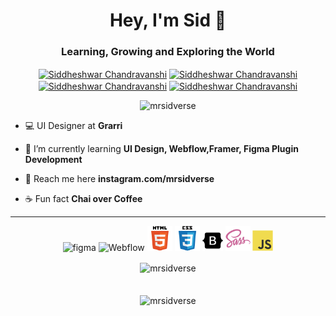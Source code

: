 <h1 align="center">Hey, I'm Sid 👋</h1>
<h3 align="center">Learning, Growing and Exploring the World</h3>
<p align="center">  
<a href="https://codepen.io/mrsid" target="blank"><img align="center" src="https://cdn.jsdelivr.net/npm/simple-icons@3.0.1/icons/codepen.svg" alt="Siddheshwar Chandravanshi" height="30" width="30" /></a>
<a href="https://instagram.com/mrsidverse" target="blank"><img align="center" src="https://cdn.jsdelivr.net/npm/simple-icons@3.0.1/icons/instagram.svg" alt="Siddheshwar Chandravanshi" height="30" width="30" /></a>
<a href="https://twitter.com/mrsidverse" target="blank"><img align="center" src="https://cdn.jsdelivr.net/npm/simple-icons@3.0.1/icons/twitter.svg" alt="Siddheshwar Chandravanshi" height="30" width="30" /></a>
<a href="https://fb.com/mrsidverse" target="blank"><img align="center" src="https://cdn.jsdelivr.net/npm/simple-icons@3.0.1/icons/facebook.svg" alt="Siddheshwar Chandravanshi" height="30" width="30" /></a>  
</p>
<p align="center">  <img src="https://komarev.com/ghpvc/?username=mrsidverse" alt="mrsidverse"/></p>

- 💻 UI Designer at **Grarri**

- 🎯 I’m currently learning **UI Design, Webflow,Framer, Figma Plugin Development**

- 💌 Reach me here **instagram.com/mrsidverse**

- ☕ Fun fact **Chai over Coffee**

<hr><p align="center">
<img src="https://www.vectorlogo.zone/logos/figma/figma-icon.svg" alt="figma" width="36" height="36"/>
<img src="https://user-images.githubusercontent.com/52076969/208668231-4b4ac05f-1bc3-453c-b1b7-a47586971a2a.png" alt="Webflow" width="40" height="40"/> 
<img src="https://github.com/devicons/devicon/blob/master/icons/html5/html5-original-wordmark.svg" alt="html5" width="40" height="40"/>
<img src="https://github.com/devicons/devicon/blob/master/icons/css3/css3-original-wordmark.svg" alt="css3" width="40" height="40"/>  
<img src="https://github.com/devicons/devicon/blob/master/icons/bootstrap/bootstrap-plain.svg" alt="bootstrap" width="33" height="33"/>
<img src="https://github.com/devicons/devicon/blob/master/icons/sass/sass-original.svg" alt="sass" width="40" height="40"/> 
<img src="https://github.com/devicons/devicon/blob/master/icons/javascript/javascript-original.svg" alt="javascript" width="33" height="33"/> 
</p>
<p align="center">
<img align="center" src="https://github-readme-stats.vercel.app/api/top-langs/?username=mrsidverse&layout=compact&hide=html&theme=dark" alt="mrsidverse" /> <br><br><br>
<img align="center" src="https://github-readme-stats.vercel.app/api?username=mrsidverse&show_icons=true&theme=dark&count_private=true&include_all_commits=true" alt="mrsidverse" />
</p>
